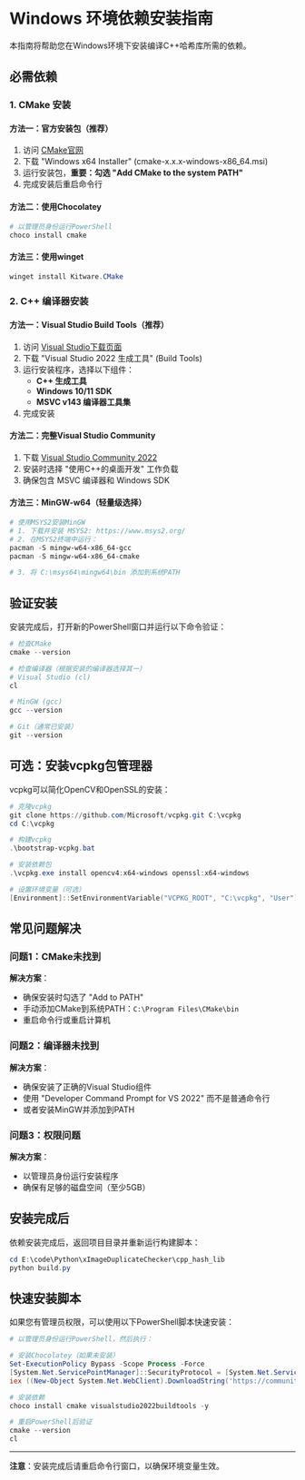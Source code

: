 # Windows 环境依赖安装指南

本指南将帮助您在Windows环境下安装编译C++哈希库所需的依赖。

## 必需依赖

### 1. CMake 安装

#### 方法一：官方安装包（推荐）
1. 访问 [CMake官网](https://cmake.org/download/)
2. 下载 "Windows x64 Installer" (cmake-x.x.x-windows-x86_64.msi)
3. 运行安装包，**重要：勾选 "Add CMake to the system PATH"**
4. 完成安装后重启命令行

#### 方法二：使用Chocolatey
```powershell
# 以管理员身份运行PowerShell
choco install cmake
```

#### 方法三：使用winget
```powershell
winget install Kitware.CMake
```

### 2. C++ 编译器安装

#### 方法一：Visual Studio Build Tools（推荐）
1. 访问 [Visual Studio下载页面](https://visualstudio.microsoft.com/zh-hans/downloads/)
2. 下载 "Visual Studio 2022 生成工具" (Build Tools)
3. 运行安装程序，选择以下组件：
   - **C++ 生成工具**
   - **Windows 10/11 SDK**
   - **MSVC v143 编译器工具集**
4. 完成安装

#### 方法二：完整Visual Studio Community
1. 下载 [Visual Studio Community 2022](https://visualstudio.microsoft.com/zh-hans/vs/community/)
2. 安装时选择 "使用C++的桌面开发" 工作负载
3. 确保包含 MSVC 编译器和 Windows SDK

#### 方法三：MinGW-w64（轻量级选择）
```powershell
# 使用MSYS2安装MinGW
# 1. 下载并安装 MSYS2: https://www.msys2.org/
# 2. 在MSYS2终端中运行：
pacman -S mingw-w64-x86_64-gcc
pacman -S mingw-w64-x86_64-cmake

# 3. 将 C:\msys64\mingw64\bin 添加到系统PATH
```

## 验证安装

安装完成后，打开新的PowerShell窗口并运行以下命令验证：

```powershell
# 检查CMake
cmake --version

# 检查编译器（根据安装的编译器选择其一）
# Visual Studio (cl)
cl

# MinGW (gcc)
gcc --version

# Git（通常已安装）
git --version
```

## 可选：安装vcpkg包管理器

vcpkg可以简化OpenCV和OpenSSL的安装：

```powershell
# 克隆vcpkg
git clone https://github.com/Microsoft/vcpkg.git C:\vcpkg
cd C:\vcpkg

# 构建vcpkg
.\bootstrap-vcpkg.bat

# 安装依赖包
.\vcpkg.exe install opencv4:x64-windows openssl:x64-windows

# 设置环境变量（可选）
[Environment]::SetEnvironmentVariable("VCPKG_ROOT", "C:\vcpkg", "User")
```

## 常见问题解决

### 问题1：CMake未找到
**解决方案**：
- 确保安装时勾选了 "Add to PATH"
- 手动添加CMake到系统PATH：`C:\Program Files\CMake\bin`
- 重启命令行或重启计算机

### 问题2：编译器未找到
**解决方案**：
- 确保安装了正确的Visual Studio组件
- 使用 "Developer Command Prompt for VS 2022" 而不是普通命令行
- 或者安装MinGW并添加到PATH

### 问题3：权限问题
**解决方案**：
- 以管理员身份运行安装程序
- 确保有足够的磁盘空间（至少5GB）

## 安装完成后

依赖安装完成后，返回项目目录并重新运行构建脚本：

```powershell
cd E:\code\Python\xImageDuplicateChecker\cpp_hash_lib
python build.py
```

## 快速安装脚本

如果您有管理员权限，可以使用以下PowerShell脚本快速安装：

```powershell
# 以管理员身份运行PowerShell，然后执行：

# 安装Chocolatey（如果未安装）
Set-ExecutionPolicy Bypass -Scope Process -Force
[System.Net.ServicePointManager]::SecurityProtocol = [System.Net.ServicePointManager]::SecurityProtocol -bor 3072
iex ((New-Object System.Net.WebClient).DownloadString('https://community.chocolatey.org/install.ps1'))

# 安装依赖
choco install cmake visualstudio2022buildtools -y

# 重启PowerShell后验证
cmake --version
cl
```

---

**注意**：安装完成后请重启命令行窗口，以确保环境变量生效。